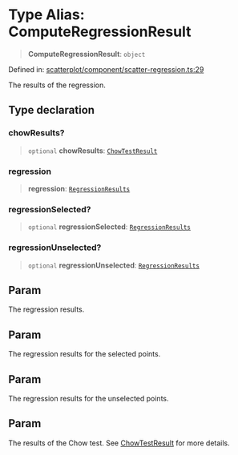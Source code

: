 # Type Alias: ComputeRegressionResult

> **ComputeRegressionResult**: `object`

Defined in: [scatterplot/component/scatter-regression.ts:29](https://github.com/GeoDaCenter/openassistant/blob/65e761aafcb8b3d759c0e5ae9c1cbe8e024f7128/packages/echarts/src/scatterplot/component/scatter-regression.ts#L29)

The results of the regression.

## Type declaration

### chowResults?

> `optional` **chowResults**: [`ChowTestResult`](ChowTestResult.md)

### regression

> **regression**: [`RegressionResults`](RegressionResults.md)

### regressionSelected?

> `optional` **regressionSelected**: [`RegressionResults`](RegressionResults.md)

### regressionUnselected?

> `optional` **regressionUnselected**: [`RegressionResults`](RegressionResults.md)

## Param

The regression results.

## Param

The regression results for the selected points.

## Param

The regression results for the unselected points.

## Param

The results of the Chow test. See [ChowTestResult](ChowTestResult.md) for more details.
